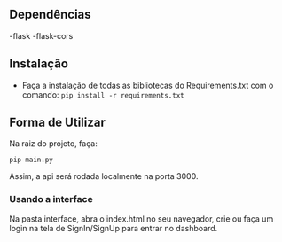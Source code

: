
## Dependências

  -flask
  -flask-cors

## Instalação
  - Faça a instalação de todas as bibliotecas do Requirements.txt com o comando:
  `pip install -r requirements.txt`

## Forma de Utilizar
  Na raiz do projeto, faça: 
  
  `pip main.py`

  Assim, a api será rodada localmente na porta 3000.

  ### Usando a interface

  Na pasta interface, abra o index.html no seu navegador, crie ou faça um login na tela de SignIn/SignUp para entrar no dashboard.
